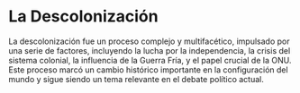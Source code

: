 # La Descolonización
La descolonización fue un proceso complejo y multifacético, impulsado por una serie de factores, incluyendo la lucha por la independencia, la crisis del sistema colonial, la influencia de la Guerra Fría, y el papel crucial de la ONU. Este proceso marcó un cambio histórico importante en la configuración del mundo y sigue siendo un tema relevante en el debate político actual.